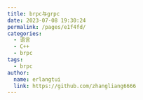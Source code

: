```yaml
---
title: brpc与grpc
date: 2023-07-08 19:30:24
permalink: /pages/e1f4fd/
categories:
  - 语言
  - C++
  - brpc
tags:
  - brpc
author: 
  name: erlangtui
  link: https://github.com/zhangliang6666
---
```

